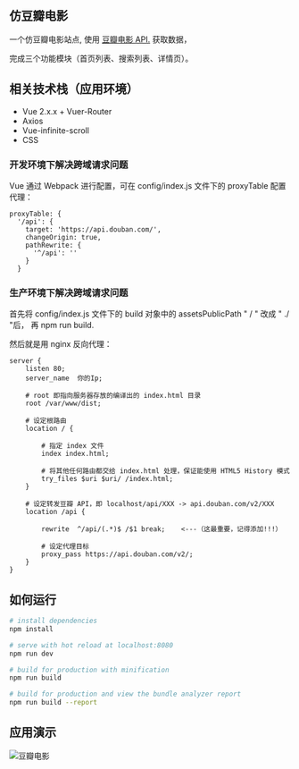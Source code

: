 ## 仿豆瓣电影

一个仿豆瓣电影站点, 使用 [豆瓣电影 API.](https://developers.douban.com/wiki/?title=movie_v2) 获取数据，

完成三个功能模块（首页列表、搜索列表、详情页）。

## 相关技术栈（应用环境）

- Vue 2.x.x + Vuer-Router
- Axios
- Vue-infinite-scroll
- CSS

### 开发环境下解决跨域请求问题

Vue 通过 Webpack 进行配置，可在 config/index.js 文件下的 proxyTable 配置代理：

```
proxyTable: {
  '/api': {
    target: 'https://api.douban.com/',
    changeOrigin: true,
    pathRewrite: {
      '^/api': ''
    }
  }
```

### 生产环境下解决跨域请求问题

首先将 config/index.js 文件下的 build 对象中的 assetsPublicPath " / " 改成 " ./ "后， 再 npm run build.

然后就是用 nginx 反向代理：
```
server {
    listen 80;
    server_name  你的Ip;

    # root 即指向服务器存放的编译出的 index.html 目录
    root /var/www/dist;

    # 设定根路由
    location / {

        # 指定 index 文件
        index index.html;

        # 将其他任何路由都交给 index.html 处理，保证能使用 HTML5 History 模式
        try_files $uri $uri/ /index.html;
    }

    # 设定转发豆瓣 API，即 localhost/api/XXX -> api.douban.com/v2/XXX
    location /api {

        rewrite  ^/api/(.*)$ /$1 break;    <---（这最重要，记得添加!!!）

        # 设定代理目标
        proxy_pass https://api.douban.com/v2/;
    }
}
```
## 如何运行

``` bash
# install dependencies
npm install

# serve with hot reload at localhost:8080
npm run dev

# build for production with minification
npm run build

# build for production and view the bundle analyzer report
npm run build --report
```

## 应用演示

![豆瓣电影](./static/result.gif)
